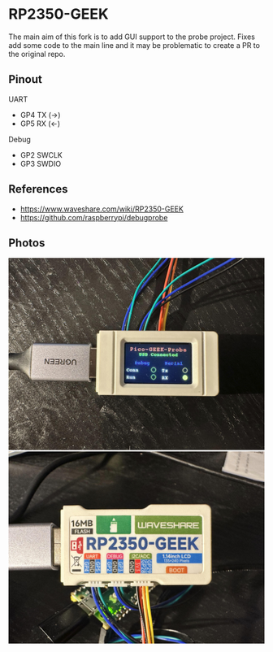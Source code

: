 # RP2350-GEEK

The main aim of this fork is to add GUI support to the probe project. Fixes add some code to the main line and it may be problematic to create a PR to the original repo.

## Pinout

UART
- GP4 TX (->)
- GP5 RX (<-)

Debug
- GP2 SWCLK
- GP3 SWDIO

## References

- https://www.waveshare.com/wiki/RP2350-GEEK
- https://github.com/raspberrypi/debugprobe

## Photos

![RP2350-GEEK UI](rp2350-geek-ui.jpg)
![RP2350-GEEK Back](rp2350-geek-back.jpg)


